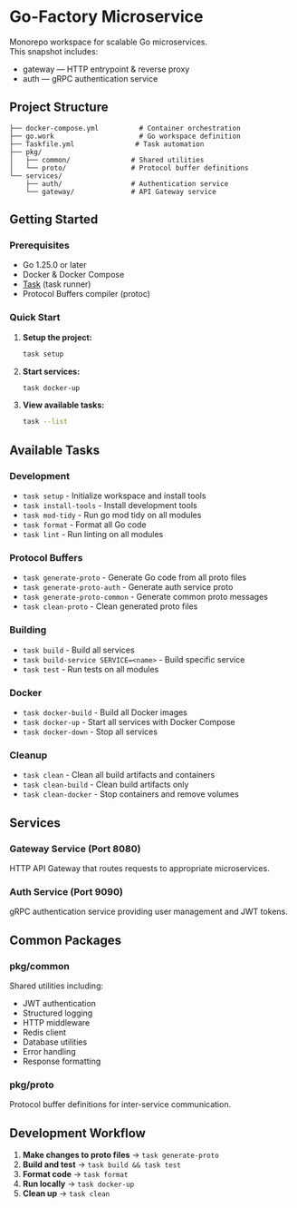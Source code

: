 # Go-Factory Microservice

Monorepo workspace for scalable Go microservices.  
This snapshot includes:
- gateway — HTTP entrypoint & reverse proxy
- auth — gRPC authentication service

## Project Structure

```
├── docker-compose.yml          # Container orchestration
├── go.work                     # Go workspace definition
├── Taskfile.yml               # Task automation
├── pkg/
│   ├── common/               # Shared utilities
│   └── proto/                # Protocol buffer definitions
└── services/
    ├── auth/                 # Authentication service
    └── gateway/              # API Gateway service
```

## Getting Started

### Prerequisites

- Go 1.25.0 or later
- Docker & Docker Compose
- [Task](https://taskfile.dev) (task runner)
- Protocol Buffers compiler (protoc)

### Quick Start

1. **Setup the project:**
   ```bash
   task setup
   ```

2. **Start services:**
   ```bash
   task docker-up
   ```

3. **View available tasks:**
   ```bash
   task --list
   ```

## Available Tasks

### Development

- `task setup` - Initialize workspace and install tools
- `task install-tools` - Install development tools
- `task mod-tidy` - Run go mod tidy on all modules
- `task format` - Format all Go code
- `task lint` - Run linting on all modules

### Protocol Buffers

- `task generate-proto` - Generate Go code from all proto files
- `task generate-proto-auth` - Generate auth service proto
- `task generate-proto-common` - Generate common proto messages
- `task clean-proto` - Clean generated proto files

### Building

- `task build` - Build all services
- `task build-service SERVICE=<name>` - Build specific service
- `task test` - Run tests on all modules

### Docker

- `task docker-build` - Build all Docker images
- `task docker-up` - Start all services with Docker Compose
- `task docker-down` - Stop all services

### Cleanup

- `task clean` - Clean all build artifacts and containers
- `task clean-build` - Clean build artifacts only
- `task clean-docker` - Stop containers and remove volumes

## Services

### Gateway Service (Port 8080)
HTTP API Gateway that routes requests to appropriate microservices.

### Auth Service (Port 9090)
gRPC authentication service providing user management and JWT tokens.

## Common Packages

### pkg/common
Shared utilities including:
- JWT authentication
- Structured logging
- HTTP middleware
- Redis client
- Database utilities
- Error handling
- Response formatting

### pkg/proto
Protocol buffer definitions for inter-service communication.

## Development Workflow

1. **Make changes to proto files** → `task generate-proto`
2. **Build and test** → `task build && task test`
3. **Format code** → `task format`
4. **Run locally** → `task docker-up`
5. **Clean up** → `task clean`
